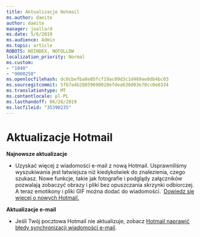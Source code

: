 ```yaml
---
title: Aktualizacje Hotmail
ms.author: daeite
author: daeite
manager: joallard
ms.date: 5/6/2019
ms.audience: Admin
ms.topic: article
ROBOTS: NOINDEX, NOFOLLOW
localization_priority: Normal
ms.custom:
- "1840"
- "9000250"
ms.openlocfilehash: dc8cbefba8e85fcf19ac09d3c1d469ae0db4bc03
ms.sourcegitcommit: 5fb7a4b28859690020efdea630d03e70cc0e6334
ms.translationtype: MT
ms.contentlocale: pl-PL
ms.lasthandoff: 06/28/2019
ms.locfileid: "35390235"
---
```

# <a name="outlookcom-updates"></a>Aktualizacje Hotmail

**Najnowsze aktualizacje**

- Uzyskać więcej z wiadomości e-mail z nową Hotmail. Usprawniliśmy wyszukiwania jest łatwiejsza niż kiedykolwiek do znalezienia, czego szukasz. Nowe funkcje, takie jak fotografie i podglądy załączników pozwalają zobaczyć obrazy i pliki bez opuszczania skrzynki odbiorczej. A teraz emotikony i pliki GIF można dodać do wiadomości.  [Dowiedz się więcej o nowych Hotmail.](https://support.office.com/article/40676ad0-c831-45ac-a023-5be633be798d)

**Aktualizacje e-mail**

- Jeśli Twój pocztowa Hotmail nie aktualizuje, zobacz [Hotmail naprawić błędy synchronizacji wiadomości e-mail](https://support.office.com/article/d39e3341-8d79-4bf1-b3c7-ded602233642).